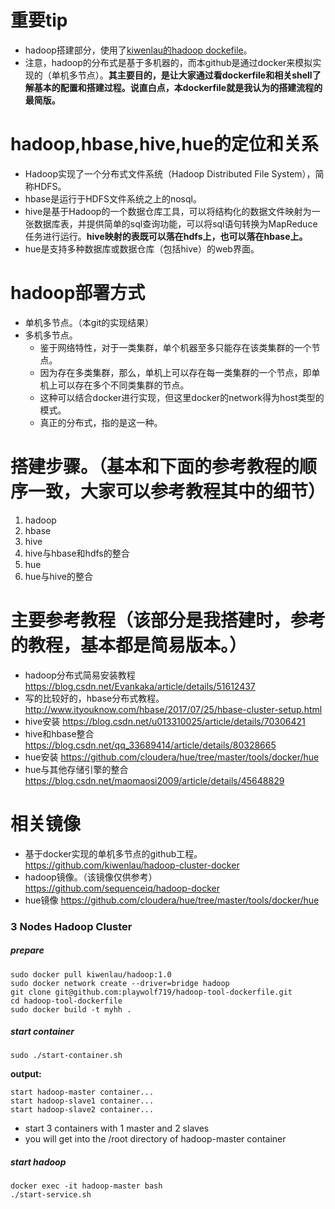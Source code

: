 # 重要tip
- hadoop搭建部分，使用了[kiwenlau的hadoop dockefile](https://github.com/kiwenlau/hadoop-cluster-docker)。
- 注意，hadoop的分布式是基于多机器的，而本github是通过docker来模拟实现的（单机多节点）。**其主要目的，是让大家通过看dockerfile和相关shell了解基本的配置和搭建过程。说直白点，本dockerfile就是我认为的搭建流程的最简版。**

# hadoop,hbase,hive,hue的定位和关系
  - Hadoop实现了一个分布式文件系统（Hadoop Distributed File System），简称HDFS。
  - hbase是运行于HDFS文件系统之上的nosql。
  - hive是基于Hadoop的一个数据仓库工具，可以将结构化的数据文件映射为一张数据库表，并提供简单的sql查询功能，可以将sql语句转换为MapReduce任务进行运行。**hive映射的表既可以落在hdfs上，也可以落在hbase上。**
  - hue是支持多种数据库或数据仓库（包括hive）的web界面。
# hadoop部署方式
- 单机多节点。（本git的实现结果）
- 多机多节点。
    - 鉴于网络特性，对于一类集群，单个机器至多只能存在该类集群的一个节点。
    - 因为存在多类集群，那么，单机上可以存在每一类集群的一个节点，即单机上可以存在多个不同类集群的节点。
    - 这种可以结合docker进行实现，但这里docker的network得为host类型的模式。
    - 真正的分布式，指的是这一种。

# 搭建步骤。（基本和下面的参考教程的顺序一致，大家可以参考教程其中的细节）
  1. hadoop
  2. hbase
  3. hive
  4. hive与hbase和hdfs的整合
  5. hue
  6. hue与hive的整合
# 主要参考教程（该部分是我搭建时，参考的教程，基本都是简易版本。）
- hadoop分布式简易安装教程
https://blog.csdn.net/Evankaka/article/details/51612437
- 写的比较好的，hbase分布式教程。
http://www.ityouknow.com/hbase/2017/07/25/hbase-cluster-setup.html
- hive安装
https://blog.csdn.net/u013310025/article/details/70306421
- hive和hbase整合
https://blog.csdn.net/qq_33689414/article/details/80328665
- hue安装
https://github.com/cloudera/hue/tree/master/tools/docker/hue
- hue与其他存储引擎的整合
https://blog.csdn.net/maomaosi2009/article/details/45648829
# 相关镜像
- 基于docker实现的单机多节点的github工程。
https://github.com/kiwenlau/hadoop-cluster-docker
- hadoop镜像。（该镜像仅供参考）
https://github.com/sequenceiq/hadoop-docker
- hue镜像
https://github.com/cloudera/hue/tree/master/tools/docker/hue


### 3 Nodes Hadoop Cluster

##### prepare

```
sudo docker pull kiwenlau/hadoop:1.0
sudo docker network create --driver=bridge hadoop
git clone git@github.com:playwolf719/hadoop-tool-dockerfile.git
cd hadoop-tool-dockerfile
sudo docker build -t myhh .
```

##### start container

```
sudo ./start-container.sh
```

**output:**

```
start hadoop-master container...
start hadoop-slave1 container...
start hadoop-slave2 container...
```
- start 3 containers with 1 master and 2 slaves
- you will get into the /root directory of hadoop-master container

##### start hadoop

```
docker exec -it hadoop-master bash
./start-service.sh
```


